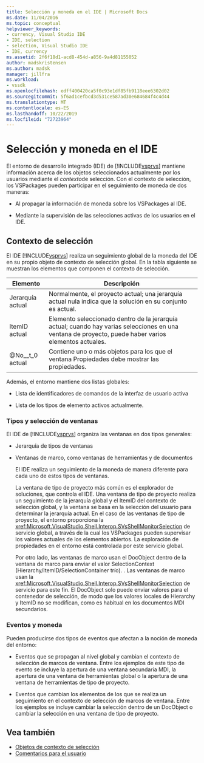```yaml
---
title: Selección y moneda en el IDE | Microsoft Docs
ms.date: 11/04/2016
ms.topic: conceptual
helpviewer_keywords:
- currency, Visual Studio IDE
- IDE, selection
- selection, Visual Studio IDE
- IDE, currency
ms.assetid: 2f6f18d1-acd8-454d-a856-9a4d81155052
author: madskristensen
ms.author: madsk
manager: jillfra
ms.workload:
- vssdk
ms.openlocfilehash: edff400420ca5f0c93e1df85fb9118eee6302d02
ms.sourcegitcommit: 5f6ad1cefbcd3d531ce587ad30e684684f4c4d44
ms.translationtype: MT
ms.contentlocale: es-ES
ms.lasthandoff: 10/22/2019
ms.locfileid: "72723964"
---
```

# <a name="selection-and-currency-in-the-ide"></a>Selección y moneda en el IDE
El entorno de desarrollo integrado (IDE) de [!INCLUDE[vsprvs](../../code-quality/includes/vsprvs_md.md)] mantiene información acerca de los objetos seleccionados actualmente por los usuarios mediante el *contexto*de selección. Con el contexto de selección, los VSPackages pueden participar en el seguimiento de moneda de dos maneras:

- Al propagar la información de moneda sobre los VSPackages al IDE.

- Mediante la supervisión de las selecciones activas de los usuarios en el IDE.

## <a name="selection-context"></a>Contexto de selección
 El IDE [!INCLUDE[vsprvs](../../code-quality/includes/vsprvs_md.md)] realiza un seguimiento global de la moneda del IDE en su propio objeto de contexto de selección global. En la tabla siguiente se muestran los elementos que componen el contexto de selección.

|Elemento|Descripción|
|-------------|-----------------|
|Jerarquía actual|Normalmente, el proyecto actual; una jerarquía actual nula indica que la solución en su conjunto es actual.|
|ItemID actual|Elemento seleccionado dentro de la jerarquía actual; cuando hay varias selecciones en una ventana de proyecto, puede haber varios elementos actuales.|
|@No__t_0 actual|Contiene uno o más objetos para los que el ventana Propiedades debe mostrar las propiedades.|

 Además, el entorno mantiene dos listas globales:

- Lista de identificadores de comandos de la interfaz de usuario activa

- Lista de los tipos de elemento activos actualmente.

### <a name="window-types-and-selection"></a>Tipos y selección de ventanas
 El IDE de [!INCLUDE[vsprvs](../../code-quality/includes/vsprvs_md.md)] organiza las ventanas en dos tipos generales:

- Jerarquía de tipos de ventanas

- Ventanas de marco, como ventanas de herramientas y de documentos

  El IDE realiza un seguimiento de la moneda de manera diferente para cada uno de estos tipos de ventanas.

  La ventana de tipo de proyecto más común es el explorador de soluciones, que controla el IDE. Una ventana de tipo de proyecto realiza un seguimiento de la jerarquía global y el ItemID del contexto de selección global, y la ventana se basa en la selección del usuario para determinar la jerarquía actual. En el caso de las ventanas de tipo de proyecto, el entorno proporciona la <xref:Microsoft.VisualStudio.Shell.Interop.SVsShellMonitorSelection> de servicio global, a través de la cual los VSPackages pueden supervisar los valores actuales de los elementos abiertos. La exploración de propiedades en el entorno está controlada por este servicio global.

  Por otro lado, las ventanas de marco usan el DocObject dentro de la ventana de marco para enviar el valor SelectionContext (Hierarchy/ItemID/SelectionContainer trío). . Las ventanas de marco usan la <xref:Microsoft.VisualStudio.Shell.Interop.SVsShellMonitorSelection> de servicio para este fin. El DocObject solo puede enviar valores para el contenedor de selección, de modo que los valores locales de Hierarchy y ItemID no se modifican, como es habitual en los documentos MDI secundarios.

### <a name="events-and-currency"></a>Eventos y moneda
 Pueden producirse dos tipos de eventos que afectan a la noción de moneda del entorno:

- Eventos que se propagan al nivel global y cambian el contexto de selección de marcos de ventana. Entre los ejemplos de este tipo de evento se incluye la apertura de una ventana secundaria MDI, la apertura de una ventana de herramientas global o la apertura de una ventana de herramientas de tipo de proyecto.

- Eventos que cambian los elementos de los que se realiza un seguimiento en el contexto de selección de marcos de ventana. Entre los ejemplos se incluye cambiar la selección dentro de un DocObject o cambiar la selección en una ventana de tipo de proyecto.

## <a name="see-also"></a>Vea también
- [Objetos de contexto de selección](../../extensibility/internals/selection-context-objects.md)
- [Comentarios para el usuario](../../extensibility/internals/feedback-to-the-user.md)